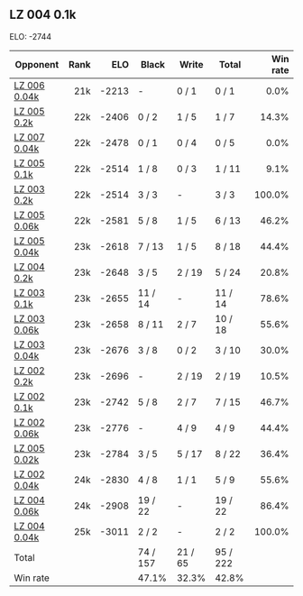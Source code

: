 ## LZ 004 0.1k ##

ELO: -2744

Opponent | Rank | ELO | Black | Write | Total | Win rate
---------|-----:|----:|-------|-------|-------|-------:
[LZ 006 0.04k](LZ%20006%200.04k.md) | 21k | -2213 | - | 0 / 1 | 0 / 1 | 0.0%
[LZ 005 0.2k](LZ%20005%200.2k.md) | 22k | -2406 | 0 / 2 | 1 / 5 | 1 / 7 | 14.3%
[LZ 007 0.04k](LZ%20007%200.04k.md) | 22k | -2478 | 0 / 1 | 0 / 4 | 0 / 5 | 0.0%
[LZ 005 0.1k](LZ%20005%200.1k.md) | 22k | -2514 | 1 / 8 | 0 / 3 | 1 / 11 | 9.1%
[LZ 003 0.2k](LZ%20003%200.2k.md) | 22k | -2514 | 3 / 3 | - | 3 / 3 | 100.0%
[LZ 005 0.06k](LZ%20005%200.06k.md) | 22k | -2581 | 5 / 8 | 1 / 5 | 6 / 13 | 46.2%
[LZ 005 0.04k](LZ%20005%200.04k.md) | 23k | -2618 | 7 / 13 | 1 / 5 | 8 / 18 | 44.4%
[LZ 004 0.2k](LZ%20004%200.2k.md) | 23k | -2648 | 3 / 5 | 2 / 19 | 5 / 24 | 20.8%
[LZ 003 0.1k](LZ%20003%200.1k.md) | 23k | -2655 | 11 / 14 | - | 11 / 14 | 78.6%
[LZ 003 0.06k](LZ%20003%200.06k.md) | 23k | -2658 | 8 / 11 | 2 / 7 | 10 / 18 | 55.6%
[LZ 003 0.04k](LZ%20003%200.04k.md) | 23k | -2676 | 3 / 8 | 0 / 2 | 3 / 10 | 30.0%
[LZ 002 0.2k](LZ%20002%200.2k.md) | 23k | -2696 | - | 2 / 19 | 2 / 19 | 10.5%
[LZ 002 0.1k](LZ%20002%200.1k.md) | 23k | -2742 | 5 / 8 | 2 / 7 | 7 / 15 | 46.7%
[LZ 002 0.06k](LZ%20002%200.06k.md) | 23k | -2776 | - | 4 / 9 | 4 / 9 | 44.4%
[LZ 005 0.02k](LZ%20005%200.02k.md) | 23k | -2784 | 3 / 5 | 5 / 17 | 8 / 22 | 36.4%
[LZ 002 0.04k](LZ%20002%200.04k.md) | 24k | -2830 | 4 / 8 | 1 / 1 | 5 / 9 | 55.6%
[LZ 004 0.06k](LZ%20004%200.06k.md) | 24k | -2908 | 19 / 22 | - | 19 / 22 | 86.4%
[LZ 004 0.04k](LZ%20004%200.04k.md) | 25k | -3011 | 2 / 2 | - | 2 / 2 | 100.0%
Total | | | 74 / 157 | 21 / 65 | 95 / 222 | 
Win rate| | | 47.1% | 32.3% | 42.8% | 
